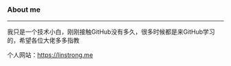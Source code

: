 ### About  me

---

我只是一个技术小白，刚刚接触GitHub没有多久，很多时候都是来GitHub学习的，希望各位大佬多多指教



个人网站：https://linstrong.me
